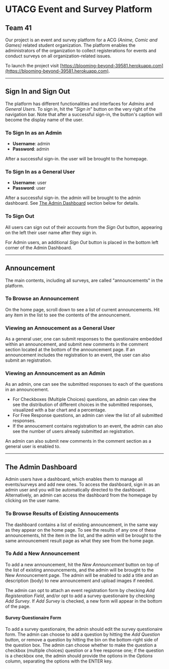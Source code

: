 # UTACG Event and Survey Platform

## Team 41

Our project is an event and survey platform for a ACG _(Anime, Comic and Games)_ related student organization. The platform enables the administrators of the organization to collect registerations for events and conduct surveys on all organization-related issues.

To launch the project visit [https://blooming-beyond-39581.herokuapp.com](https://blooming-beyond-39581.herokuapp.com).

---

## Sign In and Sign Out

The platform has different functionalities and interfaces for _Admins_ and _General Users_. To sign in, hit the "_Sign in_" button on the very right of the navigation bar. Note that after a successful sign-in, the button's caption will become the display name of the user.

### To Sign In as an Admin

- **Username**: admin
- **Password**: admin

After a successful sign-in. the user will be brought to the homepage.

### To Sign In as a General User

- **Username**: user
- **Password**: user

After a successful sign-in. the admin will be brought to the admin dashboard. See [The Admin Dashboard](#the-admin-dashboard) section below for details.

### To Sign Out

All users can sign out of their accounts from the _Sign Out_ button, appearing on the left their user name after they sign in.

For Admin users, an additional _Sign Out_ button is placed in the bottom left corner of the Admin Dashboard.

---

## Announcement

The main contents, including all surveys, are called "announcements" in the platform.

### To Browse an Announcement

On the home page, scroll down to see a list of current announcements. Hit any item in the list to see the contents of the announcement.

### Viewing an Annoucement as a General User

As a general user, one can submit responses to the questionaire embedded within an announcement, and submit new comments in the comment section located at the bottom of the announcement page. If an announcement includes the registration to an event, the user can also submit an registration.

### Viewing an Announcement as an Admin

As an admin, one can see the submitted responses to each of the questions in an announcement.

- For Checkboxes (Multiple Choices) questions, an admin can view the see the distribution of different choices in the submitted responses, visualized with a bar chart and a percentage.
- For Free Response questions, an admin can view the list of all submitted responses.
- If the annoucement contains registration to an event, the admin can also see the number of users already submitted an registration.

An admin can also submit new comments in the comment section as a general user is enabled to.

---

## The Admin Dashboard

Admin users have a dashboard, which enables them to manage all events/surveys and add new ones. To access the dashboard, sign in as an admin user and you will be automatically directed to the dashboard. Alternatively, an admin can access the dashboard from the homepage by clicking on the user name.

### To Browse Results of Existing Annoucements

The dashboard contains a list of existing announcement, in the same way as they appear on the home page. To see the results of any one of these announcements, hit the item in the list, and the admin will be brought to the same announcement result page as what they see from the home page.

### To Add a New Announcement

To add a new announcement, hit the _New Announcement_ button on top of the list of existing announcements, and the admin will be brought to the New Announcement page. The admin will be enabled to add a title and an description (body) to new announcement and upload images if needed.

The admin can opt to attach an event registration form by checking _Add Registeration Field_, and/or opt to add a survey questionaire by checking _Add Survey_. If _Add Survey_ is checked, a new form will appear in the bottom of the page.

#### Survey Questionaire Form

To add a survey questionaire, the admin should edit the survey questionaire form. The admin can choose to add a question by hitting the _Add Question_ button, or remove a question by hitting the bin on the bottom-right side of the question box. The admin can choose whether to make the question a checkbox (multiple choices) question or a free response one; if the question is a checkbox one, the admin should provide the options in the _Options_ column, separating the options with the ENTER key.
